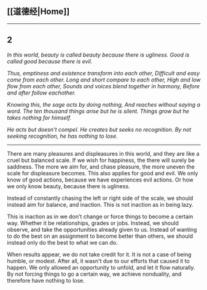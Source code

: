 ## [[道德经|Home]]

---
## 2

*In this world, beauty is called beauty because there is ugliness.*
*Good is called good because there is evil.*

*Thus, emptiness and existence transform into each other,*
*Difficult and easy come from each other.*
*Long and short compare to each other,*
*High and low flow from each other,*
*Sounds and voices blend together in harmony,*
*Before and after follow eachother.*

*Knowing this, the sage acts by doing nothing,*
*And reaches without saying a word.*
*The ten thousand things arise but he is silent.*
*Things grow but he takes nothing for himself.*

*He acts but doesn't compel.*
*He creates but seeks no recognition.*
*By not seeking recognition, he has nothing to lose.*

---

There are many pleasures and displeasures in this world, and they are like a cruel but balanced scale. If we wish for happiness, the there will surely be saddness. The more we aim for, and chase pleasure, the more uneven the scale for displeasure becomes. This also applies for good and evil. We only know of good actions, because we have experiences evil actions. Or how we only know beauty, because there is ugliness.

Instead of constantly chasing the left or right side of the scale, we should instead aim for balance, and inaction. This is not inaction as in being lazy. 

This is inaction as in we don't change or force things to become a certain way. Whether it be relationships, grades or jobs. Instead, we should observe, and take the opportunities already given to us. Instead of wanting to do the best on an assignment to become better than others, we should instead only do the best to what we can do.

When results appear, we do not take credit for it. It is not a case of being humble, or modest. After all, it wasn't due to our efforts that caused it to happen. We only allowed an opportunity to unfold, and let it flow naturally. By not forcing things to go a certain way, we achieve nonduality, and therefore have nothing to lose.
